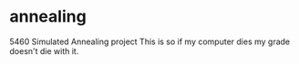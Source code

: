 # annealing
5460 Simulated Annealing project
This is so if my computer dies my grade doesn't die with it. 
